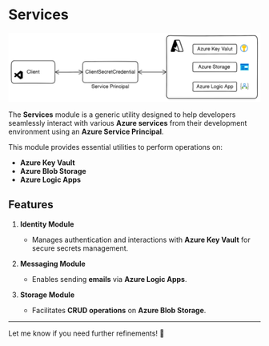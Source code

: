 # Services  

![Services Module](images/design.png)  

The **Services** module is a generic utility designed to help developers seamlessly interact with various **Azure services** from their development environment using an **Azure Service Principal**.  

This module provides essential utilities to perform operations on:  
- **Azure Key Vault**  
- **Azure Blob Storage**  
- **Azure Logic Apps**  

## Features  

1. **Identity Module**  
   - Manages authentication and interactions with **Azure Key Vault** for secure secrets management.  

2. **Messaging Module**  
   - Enables sending **emails** via **Azure Logic Apps**.  

3. **Storage Module**  
   - Facilitates **CRUD operations** on **Azure Blob Storage**.  

---

Let me know if you need further refinements! 🚀

